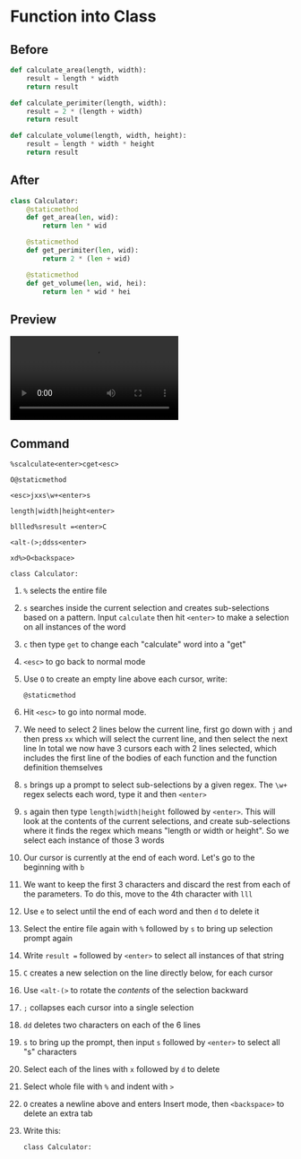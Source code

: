 # Function into Class

## Before

```py
def calculate_area(length, width):
    result = length * width
    return result

def calculate_perimiter(length, width):
    result = 2 * (length + width)
    return result

def calculate_volume(length, width, height):
    result = length * width * height
    return result
```

## After

```py
class Calculator:
    @staticmethod
    def get_area(len, wid):
        return len * wid

    @staticmethod
    def get_perimiter(len, wid):
        return 2 * (len + wid)

    @staticmethod
    def get_volume(len, wid, hei):
        return len * wid * hei
```

## Preview

<video controls>
  <source src="generated/function_into_class.mp4" type="video/mp4">
</video>

## Command

```
%scalculate<enter>cget<esc>

O@staticmethod

<esc>jxxs\w+<enter>s

length|width|height<enter>

bllled%sresult =<enter>C

<alt-(>;ddss<enter>

xd%>O<backspace>

class Calculator:
```

1.  `%` selects the entire file
1.  `s` searches inside the current selection and creates sub-selections based on a pattern. Input `calculate` then hit `<enter>` to make a selection on all instances of the word
1.  `c` then type `get` to change each "calculate" word into a "get"
1.  `<esc>` to go back to normal mode
1.  Use `O` to create an empty line above each cursor, write:

    ```
    @staticmethod
    ```

1.  Hit `<esc>` to go into normal mode.
1.  We need to select 2 lines below the current line, first go down with `j` and then press `xx` which will select the current line, and then select the next line
    In total we now have 3 cursors each with 2 lines selected, which includes the first line of the bodies of each function and the function definition themselves

1.  `s` brings up a prompt to select sub-selections by a given regex. The `\w+` regex selects each word, type it and then `<enter>`
1.  `s` again then type `length|width|height` followed by `<enter>`. This will look at the contents of the current selections, and create sub-selections where it finds the regex which means "length or width or height". So we select each instance of those 3 words
1.  Our cursor is currently at the end of each word. Let's go to the beginning with `b`
1.  We want to keep the first 3 characters and discard the rest from each of the parameters. To do this, move to the 4th character with `lll`
1.  Use `e` to select until the end of each word and then `d` to delete it
1.  Select the entire file again with `%` followed by `s` to bring up selection prompt again
1.  Write `result =` followed by `<enter>` to select all instances of that string
1.  `C` creates a new selection on the line directly below, for each cursor
1.  Use `<alt-(>` to rotate the _contents_ of the selection backward
1.  `;` collapses each cursor into a single selection
1.  `dd` deletes two characters on each of the 6 lines
1.  `s` to bring up the prompt, then input `s` followed by `<enter>` to select all "s" characters
1.  Select each of the lines with `x` followed by `d` to delete
1.  Select whole file with `%` and indent with `>`
1.  `O` creates a newline above and enters Insert mode, then `<backspace>` to delete an extra tab
1.  Write this:

    ```
    class Calculator:
    ```

